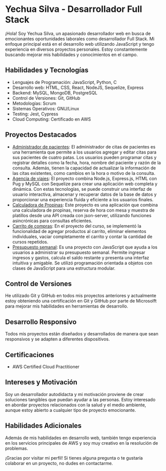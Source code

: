# Yechua Silva - Desarrollador Full Stack

¡Hola! Soy Yechua Silva, un apasionado desarrollador web en busca de emocionantes oportunidades laborales como desarrollador Full Stack. Mi enfoque principal está en el desarrollo web utilizando JavaScript y tengo experiencia en diversos proyectos personales. Estoy constantemente buscando mejorar mis habilidades y conocimientos en el campo.

## Habilidades y Tecnologías

- Lenguajes de Programación: JavaScript, Python, C
- Desarrollo web: HTML, CSS, React, NodeJS, Sequelize, Express
- Backend: MySQL, MongoDB, PostgreSQL
- Control de Versiones: Git, GitHub
- Metodologías: Scrum
- Sistemas Operativos: GNU/Linux
- Testing: Jest, Cypress
- Cloud Computing: Certificado en AWS

## Proyectos Destacados
- [Administrador de pacientes](https://yechua-silva.github.io/Proyecto-Administrador-citas-pacientes/): El administrador de citas de pacientes es una herramienta que permite a los usuarios agregar y editar citas para sus pacientes de cuatro patas. Los usuarios pueden programar citas y registrar detalles como la fecha, hora, nombre del paciente y razón de la consulta. Además, tienen la capacidad de actualizar la información de las citas existentes, como cambios en la hora o motivo de la consulta.
- [Agencia de viajes](https://github.com/yechua-silva/Proyecto-Agencia-viajes-node): El proyecto combina Node.js, Express.js, HTML con Pug y MySQL con Sequelize para crear una aplicación web completa y dinámica. Con estas tecnologías, se puede construir una interfaz de usuario interactiva, almacenar y recuperar datos de la base de datos y proporcionar una experiencia fluida y eficiente a los usuarios finales.
- [Calculadora de Propinas](https://github.com/yechua-silva/Proyecto-Calculadora-propinas/): Este proyecto es una aplicación que combina una calculadora de propinas, reserva de hora con mesa y muestra de platillos desde una API creada con json-server, utilizando funciones asincrónicas para consultas eficientes.
- [Carrito de compras](https://github.com/yechua-silva/Poyecto-carrito-compras): En el proyecto del curso, se implementó la funcionalidad de agregar productos al carrito, eliminar elementos individuales, vaciar completamente el carrito y contar la cantidad de cursos repetidos.
- [Presupuesto semanal](https://github.com/yechua-silva/Proyecto-Administracion-presupuesto): Es una proyecto con JavaScript que ayuda a los usuarios a administrar su presupuesto semanal. Permite ingresar ingresos y gastos, calcula el saldo restante y presenta una interfaz intuitiva y amigable. Se utilizó programación orientada a objetos con clases de JavaScript para una estructura modular.

## Control de Versiones

He utilizado Git y GitHub en todos mis proyectos anteriores y actualmente estoy obteniendo una certificación en Git y GitHub por parte de Microsolft para mejorar mis habilidades en herramientas de desarrollo.

## Desarrollo Responsivo

Todos mis proyectos están diseñados y desarrollados de manera que sean responsivos y se adapten a diferentes dispositivos.

## Certificaciones

- AWS Certified Cloud Practitioner

## Intereses y Motivación

Soy un desarrollador autodidacta y mi motivación proviene de crear soluciones tangibles que puedan ayudar a las personas. Estoy interesado en abordar proyectos relacionados con la salud y el medio ambiente, aunque estoy abierto a cualquier tipo de proyecto emocionante.

## Habilidades Adicionales

Además de mis habilidades en desarrollo web, también tengo experiencia en los servicios principales de AWS y soy muy creativo en la resolución de problemas.

¡Gracias por visitar mi perfil! Si tienes alguna pregunta o te gustaría colaborar en un proyecto, no dudes en contactarme.

